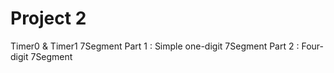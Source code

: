 # Project 2
Timer0 & Timer1 7Segment
Part 1 : Simple one-digit 7Segment
Part 2 : Four-digit 7Segment

